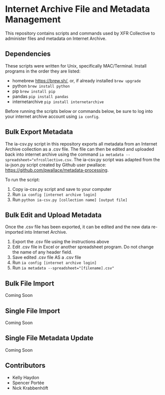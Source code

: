 # Internet Archive File and Metadata Management 

This repository contains scripts and commands used by XFR Collective to administer files and metadata on Internet Archive.  

## Dependencies

These scripts were written for Unix, specifically MAC/Terminal. Install programs in the order they are listed: 

- homebrew https://brew.sh/, or, if already installed `brew upgrade` 
- python `brew install python`
- pip `brew install pip`
- pandas `pip install pandas`
- internetarchive `pip install internetarchive`

Before running the scripts below or commands below, be sure to log into your internet archive account using `ia config`. 

## Bulk Export Metadata 

The ia-csv.py script in this repository exports all metadata from an Internet Archive collection as a .csv file. The file can then be edited and uploaded back into internet archive using the command `ia metadata --spreadsheet="xfrcollective.csv`. The ia-csv.py script was adapted from the ia-json.py script created by Github user pwallace: https://github.com/pwallace/metadata-processing. 

To run the script: 

1. Copy ia-csv.py script and save to your computer
2. Run `ia config [internet archive login]`
3. Run `python ia-csv.py [collection name] [output file]` 

## Bulk Edit and Upload Metadata

Once the .csv file has been exported, it can be edited and the new data re-imported into Internet Archive. 

1. Export the .csv file using the instructions above
2. Edit .csv file in Excel or another spreadsheet program. Do not change the name of any header field.  
3. Save edited .csv file AS a .csv file
4. Run `ia config [internet archive login]`
5. Run `ia metadata --spreadsheet="[filename].csv"`

## Bulk File Import 

Coming Soon

## Single File Import

Coming Soon

## Single File Metadata Update

Coming Soon

## Contributors

- Kelly Haydon
- Spencer Portée 
- Nıck Krabbenhöft 


